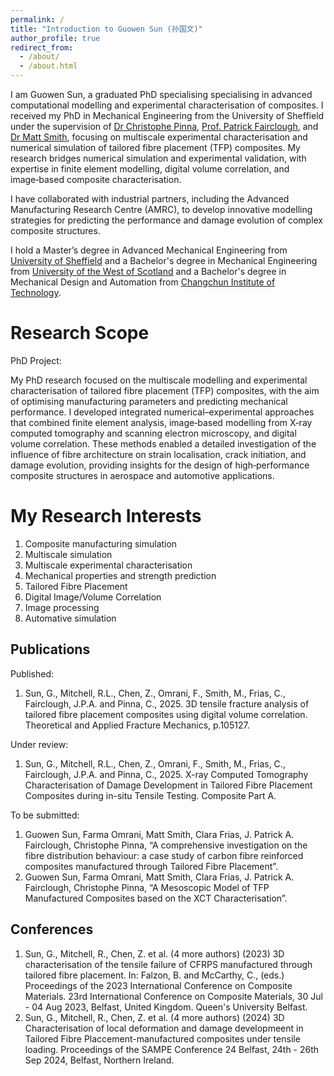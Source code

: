 ```yaml
---
permalink: /
title: "Introduction to Guowen Sun (孙国文)"
author_profile: true
redirect_from: 
  - /about/
  - /about.html
---
```


I am Guowen Sun, a graduated PhD specialising specialising in advanced computational modelling and experimental characterisation of composites. I received my PhD in Mechanical Engineering from the University of Sheffield under the supervision of [Dr Christophe Pinna](https://www.sheffield.ac.uk/mac/people/mech-eng-academic-staff/christophe-pinna), [Prof. Patrick Fairclough](https://www.sheffield.ac.uk/mac/people/mech-eng-academic-staff/patrick-fairclough), and [Dr Matt Smith](https://www.sheffield.ac.uk/amrc/amrc-research-staff/matt-smith), focusing on multiscale experimental characterisation and numerical simulation of tailored fibre placement (TFP) composites. My research bridges numerical simulation and experimental validation, with expertise in finite element modelling, digital volume correlation, and image‑based composite characterisation.

I have collaborated with industrial partners, including the Advanced Manufacturing Research Centre (AMRC), to develop innovative modelling strategies for predicting the performance and damage evolution of complex composite structures.

I hold a Master’s degree in Advanced Mechanical Engineering from [University of Sheffield](https://sheffield.ac.uk/) and a Bachelor's degree in Mechanical Engineering from [University of the West of Scotland](https://www.uws.ac.uk/) and a Bachelor's degree in Mechanical Design and Automation from [Changchun Institute of Technology](https://en.ccit.edu.cn/).

Research Scope
======
PhD Project:

My PhD research focused on the multiscale modelling and experimental characterisation of tailored fibre placement (TFP) composites, with the aim of optimising manufacturing parameters and predicting mechanical performance. I developed integrated numerical–experimental approaches that combined finite element analysis, image‑based modelling from X‑ray computed tomography and scanning electron microscopy, and digital volume correlation. These methods enabled a detailed investigation of the influence of fibre architecture on strain localisation, crack initiation, and damage evolution, providing insights for the design of high‑performance composite structures in aerospace and automotive applications.

My Research Interests
======
1. Composite manufacturing simulation
2. Multiscale simulation
3. Multiscale experimental characterisation
4. Mechanical properties and strength prediction
5. Tailored Fibre Placement
6. Digital Image/Volume Correlation
7. Image processing
8. Automative simulation

Publications
------
Published:
1. Sun, G., Mitchell, R.L., Chen, Z., Omrani, F., Smith, M., Frias, C., Fairclough, J.P.A. and Pinna, C., 2025. 3D tensile fracture analysis of tailored fibre placement composites using digital volume correlation. Theoretical and Applied Fracture Mechanics, p.105127.

Under review:
1. Sun, G., Mitchell, R.L., Chen, Z., Omrani, F., Smith, M., Frias, C., Fairclough, J.P.A. and Pinna, C., 2025. X-ray Computed Tomography Characterisation of Damage Development in Tailored Fibre Placement Composites during in-situ Tensile Testing. Composite Part A.

To be submitted:
1. Guowen Sun, Farma Omrani, Matt Smith, Clara Frias, J. Patrick A. Fairclough, Christophe Pinna, “A comprehensive investigation on the fibre distribution behaviour: a case study of carbon fibre reinforced composites manufactured through Tailored Fibre Placement”.
2. Guowen Sun, Farma Omrani, Matt Smith, Clara Frias, J. Patrick A. Fairclough, Christophe Pinna, “A Mesoscopic Model of TFP Manufactured Composites based on the XCT Characterisation”.

Conferences
------
1. Sun, G., Mitchell, R., Chen, Z. et al. (4 more authors) (2023) 3D characterisation of the tensile failure of CFRPS manufactured through tailored fibre placement. In: Falzon, B. and McCarthy, C., (eds.) Proceedings of the 2023 International Conference on Composite Materials. 23rd International Conference on Composite Materials, 30 Jul - 04 Aug 2023, Belfast, United Kingdom. Queen's University Belfast.
2. Sun, G., Mitchell, R., Chen, Z. et al. (4 more authors) (2024) 3D Characterisation of local deformation and damage developmeent in Tailored Fibre Placcement-manufactured composites under tensile loading. Proceedings of the SAMPE Conference 24 Belfast, 24th - 26th Sep 2024, Belfast, Northern Ireland.

